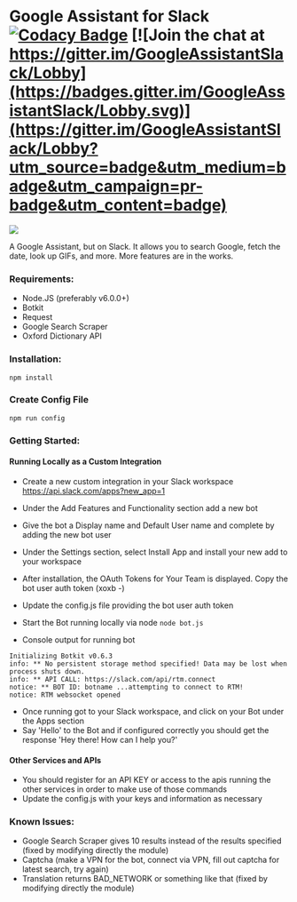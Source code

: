 
# Google Assistant for Slack [![Codacy Badge](https://api.codacy.com/project/badge/Grade/4476f9276d914b6fb3c27afc3d284aeb)](https://www.codacy.com/app/matej.plavevski-github/GoogleAssistantSlack?utm_source=github.com&amp;utm_medium=referral&amp;utm_content=MatejMecka/GoogleAssistantSlack&amp;utm_campaign=Badge_Grade) [![Join the chat at https://gitter.im/GoogleAssistantSlack/Lobby](https://badges.gitter.im/GoogleAssistantSlack/Lobby.svg)](https://gitter.im/GoogleAssistantSlack/Lobby?utm_source=badge&utm_medium=badge&utm_campaign=pr-badge&utm_content=badge)

![](http://i.imgur.com/vskvm93.png)

A Google Assistant, but on Slack. It allows you to search Google, fetch the date, look up GIFs, and more. More features are in the works.

### Requirements:

 - Node.JS (preferably v6.0.0+)
 - Botkit
 - Request
 - Google Search Scraper
 - Oxford Dictionary API

### Installation:

`npm install`

### Create Config File
`npm run config`

### Getting Started:
#### Running Locally as a Custom Integration
 - Create a new custom integration in your Slack workspace
   https://api.slack.com/apps?new_app=1
 - Under the Add Features and Functionality section add a new bot
 - Give the bot a Display name and Default User name and complete by adding the new bot user
 - Under the Settings section, select Install App and install your new add to your workspace
 - After installation, the OAuth Tokens for Your Team is displayed.  Copy the bot user auth token (xoxb -)

 - Update the config.js file providing the bot user auth token
 - Start the Bot running locally via node
   `node bot.js`
 - Console output for running bot
  ```
  Initializing Botkit v0.6.3
  info: ** No persistent storage method specified! Data may be lost when process shuts down.
  info: ** API CALL: https://slack.com/api/rtm.connect
  notice: ** BOT ID: botname ...attempting to connect to RTM!
  notice: RTM websocket opened
 ```
 - Once running got to your Slack workspace, and click on your Bot under the Apps section
 - Say 'Hello' to the Bot and if configured correctly you should get the response 'Hey there! How can I help you?'

#### Other Services and APIs
  - You should register for an API KEY or access to the apis running the other services in order to make use of those commands
  - Update the config.js with your keys and information as necessary

### Known Issues:

 - Google Search Scraper gives 10 results instead of the results specified (fixed by modifying directly the module)
 - Captcha (make a VPN for the bot, connect via VPN, fill out captcha for latest search, try again)
 - Translation returns BAD_NETWORK or something like that (fixed by modifying directly the module)
